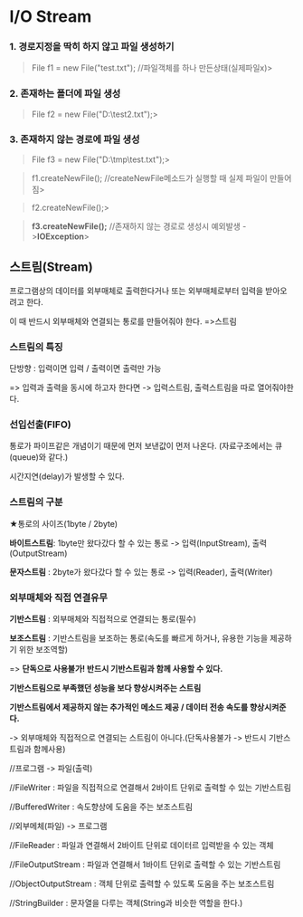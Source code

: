 # I/O Stream
	
### 1. 경로지정을 딱히 하지 않고 파일 생성하기

>File f1 = new File("test.txt"); //파일객체를 하나 만든상태(실제파일x)>

### 2. 존재하는 폴더에 파일 생성

>File f2 = new File("D:\\test2.txt");>

### 3. 존재하지 않는 경로에 파일 생성

>File f3 = new File("D:\\tmp\\test.txt");>
	
>f1.createNewFile(); //createNewFile메소드가 실행할 때 실제 파일이 만들어짐>

>f2.createNewFile();>

>**f3.createNewFile();** //존재하지 않는 경로로 생성시 예외발생 ->**IOException**>
			
## 스트림(Stream)

프로그램상의 데이터를 외부매체로 출력한다거나 또는 외부매체로부터 입력을 받아오려고 한다.

이 때 반드시 외부매체와 연결되는 통로를 만들어줘야 한다. =>스트림
	 
### 스트림의 특징

단방향 : 입력이면 입력 / 출력이면 출력만 가능
	
 => 입력과 출력을 동시에 하고자 한다면 -> 입력스트림, 출력스트림을 따로 열어줘야한다.

### 선입선출(FIFO)

통로가 파이프같은 개념이기 때문에 먼저 보낸값이 먼저 나온다. (자료구조에서는 큐(queue)와 같다.)

시간지연(delay)가 발생할 수 있다.
	 
### 스트림의 구분

★통로의 사이즈(1byte / 2byte)

**바이트스트림**: 1byte만 왔다갔다 할 수 있는 통로 -> 입력(InputStream), 출력(OutputStream)

**문자스트림** : 2byte가 왔다갔다 할 수 있는 통로 -> 입력(Reader), 출력(Writer)
	 
### 외부매체와 직접 연결유무

**기반스트림** : 외부매체와 직접적으로 연결되는 통로(필수)

**보조스트림** : 기반스트림을 보조하는 통로(속도를 빠르게 하거나, 유용한 기능을 제공하기 위한 보조역할)

=> **단독으로 사용불가! 반드시 기반스트림과 함께 사용할 수 있다.**

**기반스트림으로 부족했던 성능을 보다 향상시켜주는 스트림**

**기반스트림에서 제공하지 않는 추가적인 메소드 제공 / 데이터 전송 속도를 향상시켜준다.**

-> 외부매체와 직접적으로 연결되는 스트림이 아니다.(단독사용불가 -> 반드시 기반스트림과 함께사용)


 //프로그램 -> 파일(출력)
 
 //FileWriter : 파일을 직접적으로 연결해서 2바이트 단위로 출력할 수 있는 기반스트림
 
 //BufferedWriter : 속도향상에 도움을 주는 보조스트림

 //외부메체(파일) -> 프로그램
 
 //FileReader : 파일과 연결해서 2바이트 단위로 데이터르 입력받을 수 있는 객체
 
 //FileOutputStream : 파일과 연결해서 1바이트 단위로 출력할 수 있는 기반스트림
 
 //ObjectOutputStream : 객체 단위로 출력할 수 있도록 도움을 주는 보조스트림

 //StringBuilder : 문자열을 다루는 객체(String과 비슷한 역할을 한다.)
